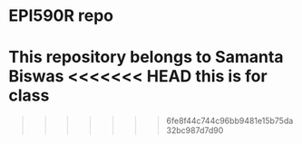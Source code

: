 # EPI590R repo

This repository belongs to Samanta Biswas 
<<<<<<< HEAD
this is for class
=======
>>>>>>> 6fe8f44c744c96bb9481e15b75da32bc987d7d90
